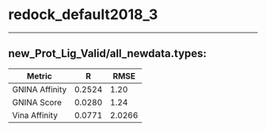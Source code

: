# redock_default2018_3
 -----
## new_Prot_Lig_Valid/all_newdata.types:
Metric | R | RMSE
-----|-----|-----
GNINA Affinity | 0.2524 | 1.20 
GNINA Score | 0.0280 | 1.24
Vina Affinity | 0.0771 | 2.0266